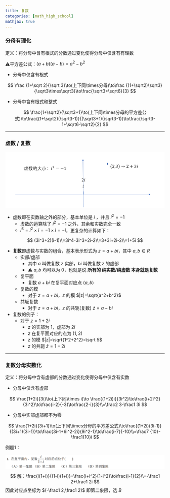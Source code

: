 ```yaml
---
title: 复数
categories: [math_high_school]
mathjax: true
---
```


### 分母有理化

<!-- more -->

定义：将分母中含有根式的分数通过变化使得分母中仅含有有理数

:warning:平方差公式：$(a+b)(a-b)=a^2-b^2$

- 分母中仅含有根式

$$
\frac {1+\sqrt 2}{\sqrt 3}\to(上下同\times分母)\to\frac {(1+\sqrt2)\sqrt3}{\sqrt3\times\sqrt3}\to\frac{\sqrt3+\sqrt6}{3}
$$

- 分母中含有根式和整式

$$
\frac{1+\sqrt2}{\sqrt3+1}\to(上下同\times分母的平方差公式)\to\frac{(1+\sqrt2)(\sqrt3-1)}{(\sqrt3+1)(\sqrt3-1)}\to\frac{\sqrt3-1+\sqrt6-\sqrt2}{2}
$$

---

### 虚数 / 复数

![image-20221029094307137](复数/image-20221029094307137.png)

- 虚数即在实数轴之外的部分，基本单位是 $i$ ，并且 $i^2=-1$
  - 虚数的运算除了 $i^2=-1$ 之外，其余和实数完全一致
  - $i^3=i^2\times i=-1\times i=-i$，更复杂的计算如下：

$$
(3i^3+2)(i-1)\\=3i^4-3i^3+2i-2\\=3+3i+2i-2\\=1+5i
$$

- **复数**即虚数与实数的组合，基本表示形式为 $z=a+bi$，其中 $a,b\in R$
  - 实部/虚部
    - 其中 $a$ 叫做复数 $z$ 实部，$bi$ 叫做复数 $z$ 的虚部
    - :warning: $a,b$ 均可以为 0，也就是说 **所有的 纯实数/纯虚数 本身就是复数**
  - 复平面
    - 复数 $a+bi$ 在复平面对应点 $(a,b)$
  - 复数的模
    - 对于 $z=a+bi$，$z$ 的模 $|z|=\sqrt{a^2+b^2}$
  - 共轭复数
    - 对于 $z=a+bi$，$z$ 的共轭(复数) $\bar z=a-bi$ 
- 复数的例子：
  - 对于 $z=1+2i$
    - $z$ 的实部为 $1$，虚部为 $2i$
    - $z$ 在复平面对应的点为 $(1,2)$
    - $z$ 的模 $|z|=\sqrt{1^2+2^2}=\sqrt 5$
    - $z$ 的共轭 $\bar z=1-2i$

---

### 复数分母实数化

定义：将分母中含有虚部的分数通过变化使得分母中仅含有实数

- 分母中仅含有虚部

$$
\frac{1+2i}{3i}\to(上下同\times i)\to \frac{(1+2i)i}{3i^2}\to\frac{i+2i^2}{3i^2}\to\frac{i-2}{-3}\to\frac{2-i}{3}\\=\frac2 3-\frac1 3i
$$

- 分母中实部虚部都不为零

$$
\frac{1+2i}{3i+1}\to(上下同\times分母的平方差公式)\to\frac{(1+2i)(3i-1)}{(3i+1)(3i-1)}\to\frac{3i-1+6i^2-2i}{9i^2-1}\to\frac{i-7}{-10}\\=\frac7 {10}-\frac1{10}i
$$

例题1：

![image-20221029100826673](复数/image-20221029100826673.png)
$$
解：\frac{i(1+i)}{(1-i)(1+i)}=\frac{i+i^2}{1-i^2}\to\frac{i-1}{2}\\=-\frac1 2+\frac1 2i
$$
因此对应点坐标为 $(-\frac1 2,\frac1 2)$ 即第二象限，选 $B$

